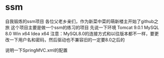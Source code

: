 # ssm
自我锻炼的ssm项目
各位父老乡亲们，作为新菜中菜的萌新楼主开始了github之旅
这个项目主要是做一个ssm的练习的项目
先说一下环境
Tomcat 9.0.1 
MySQL 8.0 
Win x64
Idea x64
注意：MySQL8.0的连接方式和以往版本都不一样，要更改一下用户名和密码，然后驱动也不兼容旧的一定要8.0之后的

说明一下SpringMVC.xml的配置
